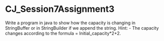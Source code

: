 # CJ_Session7Assignment3

Write a program in java to show how the capacity is changing in StringBuffer or in StringBuilder if we append the string.
Hint: - The capacity changes according to the formula = Initial_capacity*2+2.
